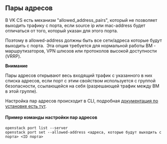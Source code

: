 Пары адресов
------------

В VK CS есть механизм "allowed_address_pairs", который не позволяет выходить трафику с порта, если source ip или mac-address будет отличаться от того, который указан для этого порта.

Поэтому в allowed-address должны быть все сети/адреса которые будут выходить с порта.  Эта опция требуется для нормальной работы ВМ - маршрутизаторов, VPN шлюзов или протоколов высокой доступности (VRRP).

**Внимание**

Пары адресов открывают весь входящий трафик с указанного в них списка адресов, если порт с этим свойством используется с группой безопасности, ссылающейся на себя (разрешающей трафик между ВМ в этой группе).

Настройка пар адресов происходит в CLI, подробная [документация по установке есть тут](https://mcs.mail.ru/help/ru_RU/user-account/mgmt-interfaces).

#### Пример команды настройки пар адресов 

```
openstack port list --server
openstack port set --allowed-address <адреса, которые будут выходить с порта> <ID порта>
```